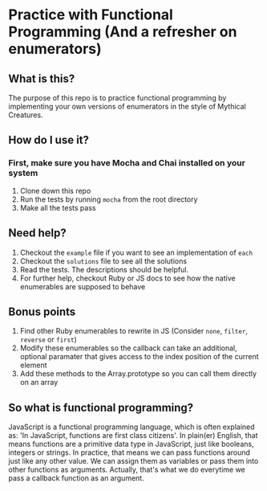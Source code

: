 # Practice with Functional Programming (And a refresher on enumerators)

## What is this?
The purpose of this repo is to practice functional programming by implementing your own versions of enumerators in the style of Mythical Creatures. 

## How do I use it?
### First, make sure you have Mocha and Chai installed on your system
1. Clone down this repo
1. Run the tests by running `mocha` from the root directory
1. Make all the tests pass

## Need help?
1. Checkout the `example` file if you want to see an implementation of `each`
1. Checkout the `solutions` file to see all the solutions
1. Read the tests. The descriptions should be helpful.
1. For further help, checkout Ruby or JS docs to see how the native enumerables are supposed to behave

## Bonus points
1. Find other Ruby enumerables to rewrite in JS (Consider `none`, `filter`, `reverse` or `first`)
1. Modify these enumerables so the callback can take an additional, optional paramater that gives access to the index position of the current element
1. Add these methods to the Array.prototype so you can call them directly on an array

## So what is functional programming?
JavaScript is a functional programming language, which is often explained as: 'In JavaScript, functions are first class citizens'. In plain(er) English, that means functions are a primitive data type in JavaScript, just like booleans, integers or strings. In practice, that means we can pass functions around just like any other value. We can assign them as variables or pass them into other functions as arguments. Actually, that's what we do everytime we pass a callback function as an argument.

